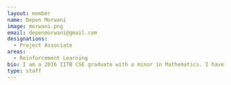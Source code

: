 ```yaml
---
layout: member
name: Depen Morwani
image: morwani.png
email: depenmorwani@gmail.com
designations: 
  - Project Associate
areas:
  - Reinforcement Learning
bio: I am a 2016 IITB CSE graduate with a minor in Mathematics. I have a 2 years experience in Goldman Sachs as a Financial Analyst. I am interested in the fields of Reinforcement Learning and Probabilistic modelling and am currently working on modelling the decision making behavior of a Taxi Driver, under the guidance of Prof B.Ravindran and Prof Nandan Sudarsanam.
type: staff
---
```

